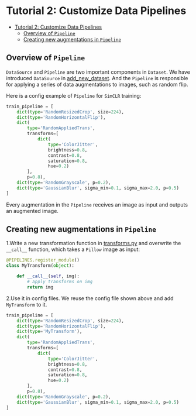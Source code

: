 # Tutorial 2: Customize Data Pipelines

- [Tutorial 2: Customize Data Pipelines](#tutorial-2-customize-data-pipelines)
  - [Overview of `Pipeline`](#overview-of-pipeline)
  - [Creating new augmentations in `Pipeline`](#creating-new-augmentations-in-pipeline)

## Overview of `Pipeline`

`DataSource` and `Pipeline` are two important components in `Dataset`. We have introduced `DataSource` in [add_new_dataset](./1_new_dataset.md). And the `Pipeline` is responsible for applying a series of data augmentations to images, such as random flip.

Here is a config example of `Pipeline` for `SimCLR` training:

```python
train_pipeline = [
    dict(type='RandomResizedCrop', size=224),
    dict(type='RandomHorizontalFlip'),
    dict(
        type='RandomAppliedTrans',
        transforms=[
            dict(
                type='ColorJitter',
                brightness=0.8,
                contrast=0.8,
                saturation=0.8,
                hue=0.2)
        ],
        p=0.8),
    dict(type='RandomGrayscale', p=0.2),
    dict(type='GaussianBlur', sigma_min=0.1, sigma_max=2.0, p=0.5)
]
```

Every augmentation in the `Pipeline` receives an image as input and outputs an augmented image.

## Creating new augmentations in `Pipeline`

1.Write a new transformation function in [transforms.py](../../mmselfsup/datasets/pipelines/transforms.py) and overwrite the `__call__` function, which takes a `Pillow` image as input:

```python
@PIPELINES.register_module()
class MyTransform(object):

    def __call__(self, img):
        # apply transforms on img
        return img
```

2.Use it in config files. We reuse the config file shown above and add `MyTransform` to it.

```python
train_pipeline = [
    dict(type='RandomResizedCrop', size=224),
    dict(type='RandomHorizontalFlip'),
    dict(type='MyTransform'),
    dict(
        type='RandomAppliedTrans',
        transforms=[
            dict(
                type='ColorJitter',
                brightness=0.8,
                contrast=0.8,
                saturation=0.8,
                hue=0.2)
        ],
        p=0.8),
    dict(type='RandomGrayscale', p=0.2),
    dict(type='GaussianBlur', sigma_min=0.1, sigma_max=2.0, p=0.5)
]
```
